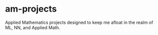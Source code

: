 # am-projects
Applied Mathematics projects designed to keep me afloat in the realm of ML, NN, and Applied Math.

